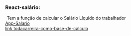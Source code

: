 ### React-salário:
-Tem a função de calcular o Salário Líquido do trabalhador<br>
[App-Salario](https://react-salario.vercel.app/)<br>
[link todacarreira-como-base-de-calculo](https://www.todacarreira.com/calculo-salario-liquido/?value=&dependents=&otherdiscounts=#salary-simulator)
